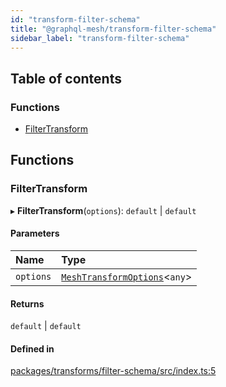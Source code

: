 ```yaml
---
id: "transform-filter-schema"
title: "@graphql-mesh/transform-filter-schema"
sidebar_label: "transform-filter-schema"
---
```


## Table of contents

### Functions

- [FilterTransform](transforms_filter_schema_src#filtertransform)

## Functions

### FilterTransform

▸ **FilterTransform**(`options`): `default` \| `default`

#### Parameters

| Name | Type |
| :------ | :------ |
| `options` | [`MeshTransformOptions`](/docs/api/interfaces/types_src.MeshTransformOptions)<`any`\> |

#### Returns

`default` \| `default`

#### Defined in

[packages/transforms/filter-schema/src/index.ts:5](https://github.com/Urigo/graphql-mesh/blob/master/packages/transforms/filter-schema/src/index.ts#L5)
